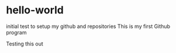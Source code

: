 # hello-world
initial test to setup my github and repositories
This is my first Github program

Testing this out
